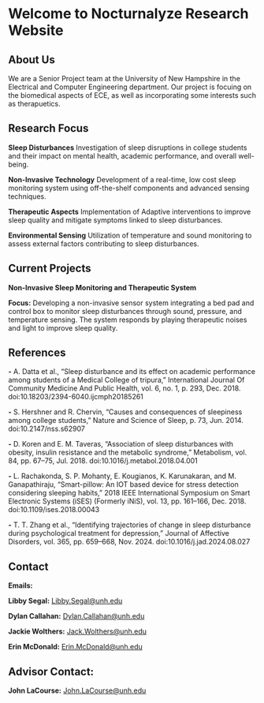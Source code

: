 # Welcome to Nocturnalyze Research Website

## About Us
We are a Senior Project team at the University of New Hampshire in the Electrical and Computer Engineering department. Our project is focuing on the biomedical aspects of ECE, as well as incorporating some interests such as therapuetics. 

## Research Focus
__Sleep Disturbances__
Investigation of sleep disruptions in college students and their impact on mental health, academic performance, and overall well-being. 
  
__Non-Invasive Technology__
Development of a real-time, low cost sleep monitoring system using off-the-shelf components and advanced sensing techniques. 
  
__Therapeutic Aspects__
Implementation of Adaptive interventions to improve sleep quality and mitigate symptoms linked to sleep disturbances. 
  
__Environmental Sensing__
Utilization of temperature and sound monitoring to assess external factors contributing to sleep disturbances.

## Current Projects
__Non-Invasive Sleep Monitoring and Therapeutic System__

__Focus:__ Developing a non-invasive sensor system integrating a bed pad and control box to monitor sleep disturbances through sound, pressure, and temperature sensing. The system responds by playing therapeutic noises and light to improve sleep quality.  

## References
__-__  A. Datta et al., “Sleep disturbance and its effect on academic performance among students of a Medical College of tripura,” International Journal Of Community Medicine And Public Health, vol. 6, no. 1, p. 293, Dec. 2018. doi:10.18203/2394-6040.ijcmph20185261 

__-__ S. Hershner and R. Chervin, “Causes and consequences of sleepiness among college students,” Nature and Science of Sleep, p. 73, Jun. 2014. doi:10.2147/nss.s62907

__-__ D. Koren and E. M. Taveras, “Association of sleep disturbances with obesity, insulin resistance and the metabolic syndrome,” Metabolism, vol. 84, pp. 67–75, Jul. 2018. doi:10.1016/j.metabol.2018.04.001

__-__ L. Rachakonda, S. P. Mohanty, E. Kougianos, K. Karunakaran, and M. Ganapathiraju, “Smart-pillow: An IOT based device for stress detection considering sleeping habits,” 2018 IEEE International Symposium on Smart Electronic Systems (iSES) (Formerly iNiS), vol. 13, pp. 161–166, Dec. 2018. doi:10.1109/ises.2018.00043

__-__ T. T. Zhang et al., “Identifying trajectories of change in sleep disturbance during psychological treatment for depression,” Journal of 
Affective Disorders, vol. 365, pp. 659–668, Nov. 2024. doi:10.1016/j.jad.2024.08.027 

## Contact
__Emails:__ 

__Libby Segal:__ Libby.Segal@unh.edu

__Dylan Callahan:__ Dylan.Callahan@unh.edu

__Jackie Wolthers:__ Jack.Wolthers@unh.edu

__Erin McDonald:__ Erin.McDonald@unh.edu

## Advisor Contact:
__John LaCourse:__ John.LaCourse@unh.edu
